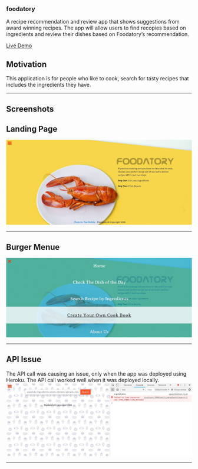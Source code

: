 ### foodatory
A recipe recommendation and review app that shows suggestions from award winning recipes. The app will allow users to find recopies based on ingredients and review their dishes based on Foodatory’s recommendation. 

 [Live Demo](https://foodatories.herokuapp.com/)
 
## Motivation
This application is for people who like to cook, search for tasty recipes that includes the ingredients they have.

---

## Screenshots
## Landing Page
![Landing Page](https://github.com/nahrinoda/foodatory/blob/master/readmeimages/firstimg.JPG)

---
## Burger Menue
![Burger Menue](https://github.com/nahrinoda/foodatory/blob/master/readmeimages/burgermenue.JPG?raw=true)

---
## API Issue
The API call was causing an issue, only when the app was deployed using Heroku. The API call worked well when it was deployed locally.
![API issue](https://github.com/nahrinoda/foodatory/blob/master/readmeimages/API%20issue.JPG)

---
